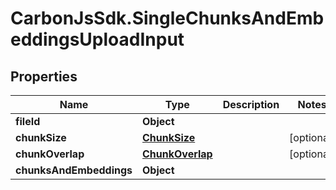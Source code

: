 # CarbonJsSdk.SingleChunksAndEmbeddingsUploadInput

## Properties

Name | Type | Description | Notes
------------ | ------------- | ------------- | -------------
**fileId** | **Object** |  | 
**chunkSize** | [**ChunkSize**](ChunkSize.md) |  | [optional] 
**chunkOverlap** | [**ChunkOverlap**](ChunkOverlap.md) |  | [optional] 
**chunksAndEmbeddings** | **Object** |  | 


